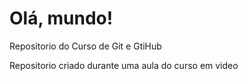 # Olá, mundo!
 Repositorio do Curso de Git e GtiHub

Repositorio criado durante uma aula do curso em video 
